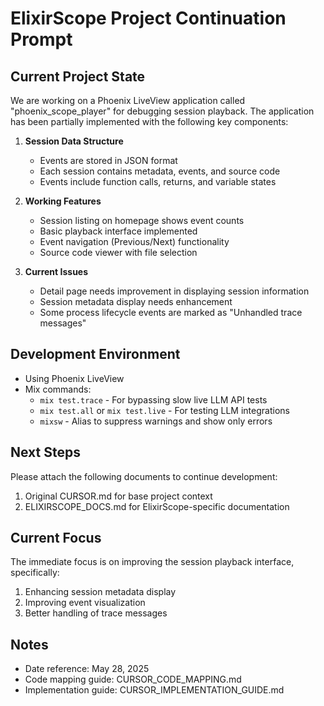 # ElixirScope Project Continuation Prompt

## Current Project State

We are working on a Phoenix LiveView application called "phoenix_scope_player" for debugging session playback. The application has been partially implemented with the following key components:

1. **Session Data Structure**
   - Events are stored in JSON format
   - Each session contains metadata, events, and source code
   - Events include function calls, returns, and variable states

2. **Working Features**
   - Session listing on homepage shows event counts
   - Basic playback interface implemented
   - Event navigation (Previous/Next) functionality
   - Source code viewer with file selection

3. **Current Issues**
   - Detail page needs improvement in displaying session information
   - Session metadata display needs enhancement
   - Some process lifecycle events are marked as "Unhandled trace messages"

## Development Environment

- Using Phoenix LiveView
- Mix commands:
  - `mix test.trace` - For bypassing slow live LLM API tests
  - `mix test.all` or `mix test.live` - For testing LLM integrations
  - `mixsw` - Alias to suppress warnings and show only errors

## Next Steps

Please attach the following documents to continue development:
1. Original CURSOR.md for base project context
2. ELIXIRSCOPE_DOCS.md for ElixirScope-specific documentation

## Current Focus

The immediate focus is on improving the session playback interface, specifically:
1. Enhancing session metadata display
2. Improving event visualization
3. Better handling of trace messages

## Notes

- Date reference: May 28, 2025
- Code mapping guide: CURSOR_CODE_MAPPING.md
- Implementation guide: CURSOR_IMPLEMENTATION_GUIDE.md 